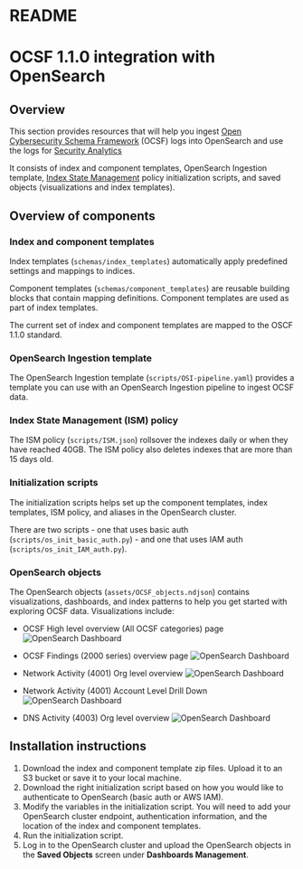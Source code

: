 # README
# OCSF 1.1.0 integration with OpenSearch

## Overview
This section provides resources that will help you ingest [Open Cybersecurity Schema Framework](https://schema.ocsf.io/1.1.0/) (OCSF) logs into OpenSearch and use the logs for [Security Analytics](https://opensearch.org/docs/latest/security-analytics/)

 It consists of index and component templates, OpenSearch Ingestion template, [Index State Management](https://opensearch.org/docs/latest/im-plugin/ism/policies/) policy initialization scripts, and saved objects (visualizations and index templates).

## Overview of components
### Index and component templates
Index templates (`schemas/index_templates`) automatically apply predefined settings and mappings to indices. 

Component templates (`schemas/component_templates`) are reusable building blocks that contain mapping definitions. Component templates are used as part of index templates. 

The current set of index and component templates are mapped to the OSCF 1.1.0 standard.

### OpenSearch Ingestion template
The OpenSearch Ingestion template (`scripts/OSI-pipeline.yaml`) provides a template you can use with an OpenSearch Ingestion pipeline to ingest OCSF data. 

### Index State Management (ISM) policy
The ISM policy (`scripts/ISM.json`) rollsover the indexes daily or when they have reached 40GB. The ISM policy also deletes indexes that are more than 15 days old.

### Initialization scripts
The initialization scripts helps set up the component templates, index templates, ISM policy, and aliases in the OpenSearch cluster. 

There are two scripts - one that uses basic auth (`scripts/os_init_basic_auth.py`) - and one that uses IAM auth (`scripts/os_init_IAM_auth.py`). 

### OpenSearch objects
The OpenSearch objects (`assets/OCSF_objects.ndjson`) contains visualizations, dashboards, and index patterns to help you get started with exploring OCSF data. Visualizations include: 

* OCSF High level overview (All OCSF categories) page
![OpenSearch Dashboard](https://github.com/Kevlw-AWS/opensearch-catalog-security/blob/security-lake/integrations/security/OCSF_1_1_0/Images/all_ocsf_overview.png)


* OCSF Findings (2000 series) overview page
![OpenSearch Dashboard](https://github.com/Kevlw-AWS/opensearch-catalog-security/blob/security-lake/integrations/security/OCSF_1_1_0/Images/ocsf_findings_overview_2000_series.png)

* Network Activity (4001) Org level overview
![OpenSearch Dashboard](https://github.com/Kevlw-AWS/opensearch-catalog-security/blob/security-lake/integrations/security/OCSF_1_1_0/Images/ocsf_4001_overview.png)

* Network Activity (4001) Account Level Drill Down
![OpenSearch Dashboard](https://github.com/Kevlw-AWS/opensearch-catalog-security/blob/security-lake/integrations/security/OCSF_1_1_0/Images/ocsf_4001_drilldown.png)

* DNS Activity (4003) Org level overview
![OpenSearch Dashboard](https://github.com/Kevlw-AWS/opensearch-catalog-security/blob/security-lake/integrations/security/OCSF_1_1_0/Images/ocsf_4003_overview.png)

## Installation instructions
1. Download the index and component template zip files. Upload it to an S3 bucket or save it to your local machine.
2. Download the right initialization script based on how you would like to authenticate to OpenSearch (basic auth or AWS IAM). 
3. Modify the variables in the initialization script. You will need to add your OpenSearch cluster endpoint, authentication information, and the location of the index and component templates.
4. Run the initialization script. 
5. Log in to the OpenSearch cluster and upload the OpenSearch objects in the **Saved Objects** screen under **Dashboards Management**.  